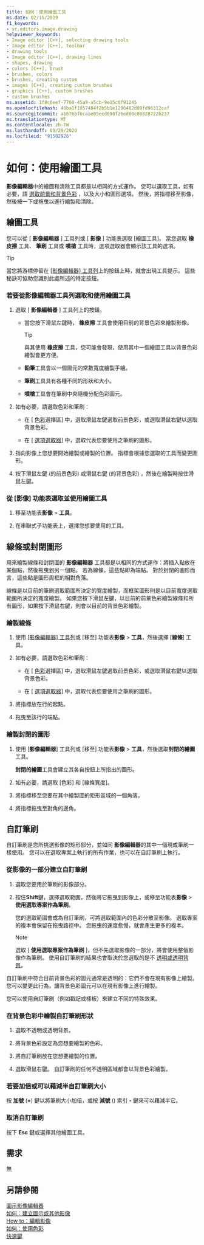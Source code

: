 ```yaml
---
title: 如何：使用繪圖工具
ms.date: 02/15/2019
f1_keywords:
- vc.editors.image.drawing
helpviewer_keywords:
- Image editor [C++], selecting drawing tools
- Image editor [C++], toolbar
- drawing tools
- Image editor [C++], drawing lines
- shapes, drawing
- colors [C++], brush
- brushes, colors
- brushes, creating custom
- images [C++], creating custom brushes
- graphics [C++], custom brushes
- custom brushes
ms.assetid: 1f8c6eef-7760-45a9-a5cb-9e15c6f91245
ms.openlocfilehash: 46ba1f1057484f2b5b1e1286482d80fd96312caf
ms.sourcegitcommit: a1676bf6caae05ecd698f26ed80c08828722b237
ms.translationtype: MT
ms.contentlocale: zh-TW
ms.lasthandoff: 09/29/2020
ms.locfileid: "91502926"
---
```

# <a name="how-to-use-a-drawing-tool"></a>如何：使用繪圖工具

**影像編輯器**中的繪圖和清除工具都是以相同的方式運作。 您可以選取工具，如有必要，請 [選取前景和背景色彩](./image-editor-for-icons.md) ，以及大小和圖形選項。 然後，將指標移至影像，然後按一下或拖曳以進行繪製和清除。

## <a name="drawing-tools"></a>繪圖工具

您可以從 [ **影像編輯器** ] 工具列或 [ **影像** ] 功能表選取 [繪圖工具]。 當您選取 **橡皮擦** 工具、 **筆刷** 工具或 **噴槍** 工具時，選項選取器會顯示該工具的選項。

> [!TIP]
> 當您將游標停留在 [ [影像編輯器] 工具列](./image-editor-for-icons.md)上的按鈕上時，就會出現工具提示。 這些秘訣可協助您識別此處所述的特定按鈕。

### <a name="to-select-and-use-a-drawing-tool-from-the-image-editor-toolbar"></a>若要從影像編輯器工具列選取和使用繪圖工具

1. 選取 [ **影像編輯器** ] 工具列上的按鈕。

   - 當您按下滑鼠左鍵時， **橡皮擦** 工具會使用目前的背景色彩來繪製影像。

      > [!TIP]
      > 與其使用 **橡皮擦** 工具，您可能會發現，使用其中一個繪圖工具以背景色彩繪製會更方便。

   - **鉛筆**工具會以一個圖元的常數寬度繪製手繪。

   - **筆刷**工具具有各種不同的形狀和大小。

   - **噴槍**工具會在筆刷中央隨機分配色彩圖元。

1. 如有必要，請選取色彩和筆刷：

   - 在 [ [色彩](./image-editor-for-icons.md)選擇區] 中，選取滑鼠左鍵選取前景色彩，或選取滑鼠右鍵以選取背景色彩。

   - 在 [ [選項選取器](./image-editor-for-icons.md)] 中，選取代表您要使用之筆刷的圖形。

1. 指向影像上您想要開始繪製或繪製的位置。 指標會根據您選取的工具而變更圖形。

1. 按下滑鼠左鍵 (的前景色彩) 或滑鼠右鍵 (的背景色彩) ，然後在繪製時按住滑鼠左鍵。

### <a name="to-select-and-use-a-drawing-tool-from-the-image-menu"></a>從 [影像] 功能表選取並使用繪圖工具

1. 移至功能表**影像**  >  **工具**。

1. 在串聯式子功能表上，選擇您想要使用的工具。

## <a name="lines-or-closed-figures"></a>線條或封閉圖形

用來繪製線條和封閉圖的 **影像編輯器** 工具都是以相同的方式運作：將插入點放在某個點，然後拖曳到另一個點。 若為線條，這些點即為端點。 對於封閉的圖形而言，這些點是圖形周框的相對角落。

線條是以目前的筆刷選取範圍所決定的寬度繪製，而框架圖形則是以目前寬度選取範圍所決定的寬度繪製。 如果您按下滑鼠左鍵，以目前的前景色彩繪製線條和所有圖形，如果按下滑鼠右鍵，則會以目前的背景色彩繪製。

### <a name="to-draw-a-line"></a>繪製線條

1. 使用 [[影像編輯器] 工具列](./image-editor-for-icons.md)或 [移至] 功能表**影像** >  **工具**，然後選擇 [**線條**] 工具。

1. 如有必要，請選取色彩和筆刷：

   - 在 [ [色彩](./image-editor-for-icons.md)選擇區] 中，選取滑鼠左鍵選取前景色彩，或選取滑鼠右鍵以選取背景色彩。

   - 在 [ [選項選取器](./image-editor-for-icons.md)] 中，選取代表您要使用之筆刷的圖形。

1. 將指標放在行的起點。

1. 拖曳至該行的端點。

### <a name="to-draw-a-closed-figure"></a>繪製封閉的圖形

1. 使用 [**影像編輯器**] 工具列或 [移至] 功能表**影像**  >  **工具**，然後選取**封閉的繪圖**工具。

   **封閉的繪圖**工具會建立其各自按鈕上所指出的圖形。

1. 如有必要，請選取 [色彩] 和 [線條寬度]。

1. 將指標移至您要在其中繪製圖的矩形區域的一個角落。

1. 將指標拖曳至對角的邊角。

## <a name="custom-brushes"></a>自訂筆刷

自訂筆刷是您所挑選影像的矩形部分，並如同 **影像編輯器**的其中一個現成筆刷一樣使用。 您可以在選取專案上執行的所有作業，也可以在自訂筆刷上執行。

### <a name="to-create-a-custom-brush-from-a-portion-of-an-image"></a>從影像的一部分建立自訂筆刷

1. 選取您要用於筆刷的影像部分。

1. 按住**Shift**鍵，選擇選取範圍，然後將它拖曳到影像上，或移至功能表**影像**  >  **使用選取專案作為筆刷**。

   您的選取範圍會成為自訂筆刷，可將選取範圍內的色彩分散至影像。 選取專案的複本會保留在拖曳路徑中。 您拖曳的速度愈慢，就會產生更多的複本。

   > [!NOTE]
   > 選取 [ **使用選取專案作為筆刷** ]，但不先選取影像的一部分，將會使用整個影像作為筆刷。 使用自訂筆刷的結果也會取決於您選取的是不 [透明或透明背景](./image-editor-for-icons.md)。

自訂筆刷中符合目前背景色彩的圖元通常是透明的：它們不會在現有影像上繪製。 您可以變更此行為，讓背景色彩圖元可以在現有影像上進行繪製。

您可以使用自訂筆刷（例如戳記或樣板）來建立不同的特殊效果。

### <a name="to-draw-custom-brush-shapes-in-the-background-color"></a>在背景色彩中繪製自訂筆刷形狀

1. 選取不透明或透明背景。

1. 將背景色彩設定為您想要繪製的色彩。

1. 將自訂筆刷放在您想要繪製的位置。

1. 選取滑鼠右鍵。 自訂筆刷的任何不透明區域都會以背景色彩繪製。

### <a name="to-double-or-halve-the-custom-brush-size"></a>若要加倍或可以藉減半自訂筆刷大小

按 **加號** (**+**) 鍵以將筆刷大小加倍，或按 **減號** () 索引 **-** 鍵來可以藉減半它。

### <a name="to-cancel-the-custom-brush"></a>取消自訂筆刷

按下 **Esc** 鍵或選擇其他繪圖工具。

## <a name="requirements"></a>需求

無

## <a name="see-also"></a>另請參閱

[圖示影像編輯器](../windows/image-editor-for-icons.md)<br/>
[如何：建立圖示或其他影像](../windows/creating-an-icon-or-other-image-image-editor-for-icons.md)<br/>
[How to：編輯影像](../windows/selecting-an-area-of-an-image-image-editor-for-icons.md)<br/>
[如何：使用色彩](../windows/working-with-color-image-editor-for-icons.md)<br/>
[快速鍵](../windows/accelerator-keys-image-editor-for-icons.md)<br/>
